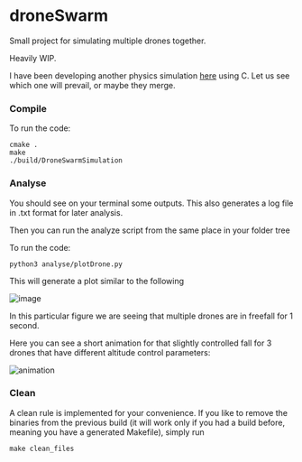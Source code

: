 # droneSwarm

Small project for simulating multiple drones together.

Heavily WIP.

I have been developing another physics simulation [here](https://github.com/burakyueksel/physics) using C.
Let us see which one will prevail, or maybe they merge.

### Compile

To run the code:

```console
cmake .
make
./build/DroneSwarmSimulation
```

### Analyse

You should see on your terminal some outputs. This also generates a log file in .txt format for later analysis.

Then you can run the analyze script from the same place in your folder tree

To run the code:

```console
python3 analyse/plotDrone.py
```

This will generate a plot similar to the following

![image](https://github.com/burakyueksel/droneSwarm/assets/40430575/3fcbd048-5241-40fe-8aaf-45f62853c9ef)

In this particular figure we are seeing that multiple drones are in freefall for 1 second.

Here you can see a short animation for that slightly controlled fall for 3 drones that have different altitude control parameters:

![animation](https://github.com/burakyueksel/droneSwarm/assets/40430575/21242dbb-67ef-4c4d-b238-0c3ac13fe6b2)


### Clean

A clean rule is implemented for your convenience. If you like to remove the binaries from the previous build (it will work only if you had a build before, meaning you have a generated Makefile), simply run

```console
make clean_files
```
